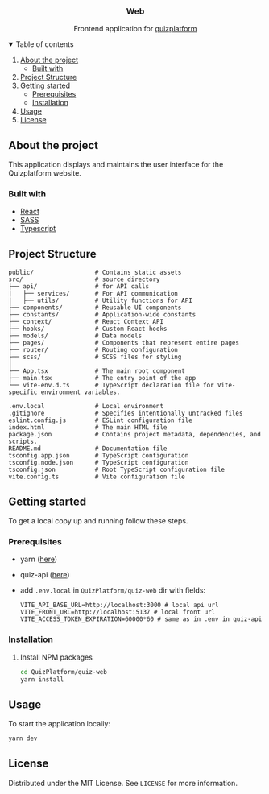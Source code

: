 <div align="center">
  <h3 align="center">Web</h3>
  <p align="center">
    Frontend application for <a href="https://quizplatform-ha47.onrender.com/">quizplatform</a>
    <br />
  </p>
</div>

<details open="open">
  <summary>Table of contents</summary>
  <ol>
    <li>
      <a href="#about-the-project">About the project</a>
      <ul>
        <li><a href="#built-with">Built with</a></li>
      </ul>
    </li>
    <li><a href="#project-structure">Project Structure</a></li>
    <li>
      <a href="#getting-started">Getting started</a>
      <ul>
        <li><a href="#prerequisites">Prerequisites</a></li>
        <li><a href="#installation">Installation</a></li>
      </ul>
    </li>
    <li><a href="#usage">Usage</a></li>
    <li><a href="#license">License</a></li>
  </ol>
</details>

## About the project
This application displays and maintains the user interface for the Quizplatform website. 

### Built with

* [React](https://react.dev/)
* [SASS](https://github.com/sass/sass)
* [Typescript](https://www.typescriptlang.org/)

## Project Structure
```
public/                 # Contains static assets 
src/                    # source directory 
├── api/                # for API calls          
|   ├── services/       # For API communication 
|   ├── utils/          # Utility functions for API
├── components/         # Reusable UI components 
├── constants/          # Application-wide constants 
├── context/            # React Context API 
├── hooks/              # Custom React hooks 
├── models/             # Data models
├── pages/              # Components that represent entire pages 
├── router/             # Routing configuration
├── scss/               # SCSS files for styling
│
├── App.tsx             # The main root component
├── main.tsx            # The entry point of the app
└── vite-env.d.ts       # TypeScript declaration file for Vite-specific environment variables.

.env.local              # Local environment 
.gitignore              # Specifies intentionally untracked files 
eslint.config.js        # ESLint configuration file 
index.html              # The main HTML file 
package.json            # Contains project metadata, dependencies, and scripts.
README.md               # Documentation file 
tsconfig.app.json       # TypeScript configuration 
tsconfig.node.json      # TypeScript configuration
tsconfig.json           # Root TypeScript configuration file 
vite.config.ts          # Vite configuration file 
```

## Getting started

To get a local copy up and running follow these steps.

### Prerequisites

* yarn ([here](https://classic.yarnpkg.com/lang/en/docs/install/#windows-stable))
* quiz-api ([here](../quiz-api/README.md#-installation))
* add `.env.local` in `QuizPlatform/quiz-web` dir with fields:

  ```env
  VITE_API_BASE_URL=http://localhost:3000 # local api url
  VITE_FRONT_URL=http://localhost:5137 # local front url
  VITE_ACCESS_TOKEN_EXPIRATION=60000*60 # same as in .env in quiz-api
  ```

### Installation

1. Install NPM packages
   ```sh
   cd QuizPlatform/quiz-web
   yarn install
   ```

## Usage

To start the application locally: 
```sh
yarn dev
```

## License

Distributed under the MIT License. See `LICENSE` for more information.